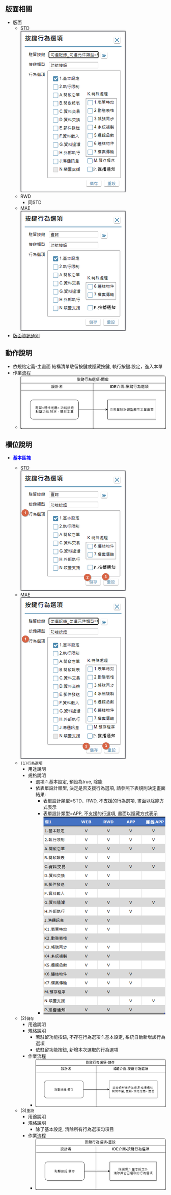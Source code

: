 ## <div id="behavior-layout">版面相關</div>
* 版面
    * STD</br>
        ![pic][image_button_STD]
    * RWD
        * 同STD
    * MAE</br>
        ![pic][image_button_MAE]
* [版面資訊通則][link_ruleother1]

## <div id="behavior-form-action">動作說明</div>
* 依規格定義-主畫面 結構清單駐留按鍵或隱藏按鍵, 執行按鍵.設定，進入本單
* 作業流程
    * ![pic][image_ButtonBehavior_Open]


## <div id="behavior-object-desc">欄位說明</div>
* <p id="fieldbreak1" style="color:blue;font-weight:bold">基本區塊</p>

    * STD</br>
        ![pic][image_fieldbreak1_STD]
    * MAE</br>
        ![pic][image_fieldbreak1_MAE]
    * `(1)行為選項`    
        * 用途說明
        * 規格說明        
            * 選項:1.基本設定, 預設為true, 除能
            * 依表單設計類型, 決定是否支援行為選項, 請參照下表規則決定畫面結果:
                * 表單設計類型=STD、RWD, 不支援的行為選項, 畫面以除能方式表示
                * 表單設計類型=APP, 不支援的行選項, 畫面以隱藏方式表示
                * ![pic][image_ButtonBehavior_Supper]
    * (2)`儲存`
        * 用途說明
        * 規格說明
            * 若駐留功能按鈕, 不存在行為選項:1.基本設定, 系統自動新增該行為選項
            * 依駐留功能按鈕, 新增本次選取的行為選項
        * 作業流程
            * ![pic][image_ButtonBehavior_Save]
    * (3)`重設`
        * 用途說明
        * 規格說明
            * 除了基本設定, 清除所有行為選項勾項目
        * 作業流程
            * ![pic][image_ButtonBehavior_Reset]                






<!-- 圖片 -->
[image_button_STD]:attachment/ButtonBehavior_STD.png
[image_button_MAE]:attachment/ButtonBehavior_MAE.png
[image_fieldbreak1_STD]:attachment/ButtonBehavior_MAE_block1.png
[image_fieldbreak1_MAE]:attachment/ButtonBehavior_STD_block1.png
[image_ButtonBehavior_Supper]:attachment/ButtonBehavior_Supper.png
[image_ButtonBehavior_Save]:attachment/ButtonBehavior-Save.png
[image_ButtonBehavior_Reset]:attachment/ButtonBehavior-Reset.png
[image_ButtonBehavior_Open]:attachment/ButtonBehavior-Open.png


<!-- 超連結 -->
[link_ruleother1]:/8.10.0/IDE/Specification/RulesOther/README#ruleother1 "共用通則_其它/版面資訊通則"